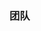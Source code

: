 <script setup>
import { VPTeamMembers } from 'vitepress/theme'

const members = [
  {
    avatar: 'https://www.github.com/CJKmkp.png',
    name: 'CJKmkp',
    title: '社区版维护者',
    links: [
      { icon: 'github', link: 'https://github.com/CJKmkp' }
    ]
  },
  {
    avatar: 'https://www.github.com/douxiba.png',
    name: 'douxiba',
    title: '原作者',
    links: [
      { icon: 'github', link: 'https://github.com/douxiba' }
    ]
  },
]
</script>

### 团队

<ArticleMetadata />

<VPTeamMembers size="small" :members="members" />